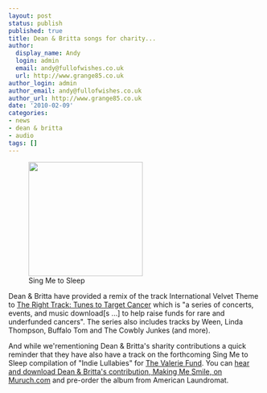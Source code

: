 ```yaml
---
layout: post
status: publish
published: true
title: Dean & Britta songs for charity...
author:
  display_name: Andy
  login: admin
  email: andy@fullofwishes.co.uk
  url: http://www.grange85.co.uk
author_login: admin
author_email: andy@fullofwishes.co.uk
author_url: http://www.grange85.co.uk
date: '2010-02-09'
categories:
- news
- dean & britta
- audio
tags: []
---
```

<p><figure class="caption alignright"><a href="/wp/wp-content/uploads/2009/09/alr-0021.jpg"><img src="https://www.fullofwishes.co.uk/wp/wp-content/uploads/2009/09/alr-0021.jpg" alt="" title="alr-0021" width="227" height="227" class="size-full wp-image-1606" /></a><figcaption class="caption-text">Sing Me to Sleep</figcaption></figure>
<p>Dean & Britta have provided a remix of the track International Velvet Theme to <a href="http://www.righttracktunes.org/">The Right Track: Tunes to Target Cancer</a> which is "a series of concerts, events, and music download[s ...] to help raise funds for rare and underfunded cancers". The series also includes tracks by Ween, Linda Thompson, Buffalo Tom and The Cowbly Junkes (and more).</p>
<p>And while we'rementioning Dean & Britta's sharity contributions a quick reminder that they have also have a track on the forthcoming <span class="removed_link" title="http://www.alr-music.com/index.php?content=shop&no=alr-0021">Sing Me to Sleep compilation</span> of "Indie Lullabies" for <a href="http://www.thevaleriefund.org/">The Valerie Fund</a>. You can <a href="http://www.muruch.com/2010/01/mp3-menagerie-dean-britta-lucy-schwartz-aidan-knight.html">hear and download Dean & Britta's contribution, Making Me Smile, on Muruch.com</a> and <span class="removed_link" title="http://www.alr-music.com/index.php?content=shop&no=alr-0021">pre-order the album from American Laundromat</span>.</p>
